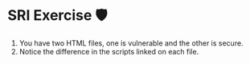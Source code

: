
# SRI Exercise  🛡️

1. You have two HTML files, one is vulnerable and the other is secure.
2. Notice the difference in the scripts linked on each file.
